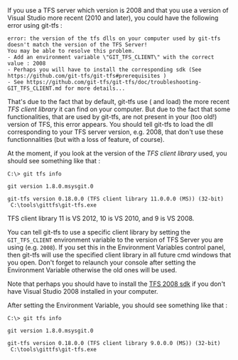 If you use a TFS server which version is 2008 and that you use a version of Visual Studio more recent (2010 and later), you could have the following error using git-tfs :

```
error: the version of the tfs dlls on your computer used by git-tfs doesn't match the version of the TFS Server!
You may be able to resolve this problem.
- Add an environment variable \"GIT_TFS_CLIENT\" with the correct value : 2008
- Perhaps you will have to install the corresponding sdk (See https://github.com/git-tfs/git-tfs#prerequisites )
- See https://github.com/git-tfs/git-tfs/doc/troubleshooting-GIT_TFS_CLIENT.md for more details...
```

That's due to the fact that by default, git-tfs use ( and load) the more recent _TFS client library_ it can find on your computer.
But due to the fact that some functionalities, that are used by git-tfs, are not present in your (too old!) version of TFS, this error appears.
You should tell git-tfs to load the dll corresponding to your TFS server version, e.g. 2008, that don't use these functionnalities (but with a loss of feature, of course).

At the moment, if you look at the version of the _TFS client library_ used, you should see something like that :
```
C:\> git tfs info

git version 1.8.0.msysgit.0

git-tfs version 0.18.0.0 (TFS client library 11.0.0.0 (MS)) (32-bit)
 C:\tools\gittfs\git-tfs.exe
```

TFS client library 11 is VS 2012, 10 is VS 2010, and 9 is VS 2008.

You can tell git-tfs to use a specific client library by setting the `GIT_TFS_CLIENT` environment variable to the version of TFS Server you are using (e.g. `2008`). If you set this in the Environment Variables control panel, then git-tfs will use the specified client library in all future cmd windows that you open. Don't forget to relaunch your console after setting the Environment Variable otherwise the old ones will be used.

Note that perhaps you should have to install the [TFS 2008 sdk](../git-tfs#prerequisites) if you don't have Visual Studio 2008 installed in your computer.

After setting the Environment Variable, you should see something like that :

```
C:\> git tfs info

git version 1.8.0.msysgit.0

git-tfs version 0.18.0.0 (TFS client library 9.0.0.0 (MS)) (32-bit)
 C:\tools\gittfs\git-tfs.exe
```

